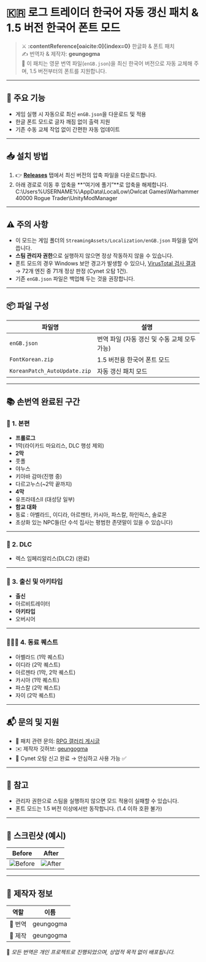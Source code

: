 # 🇰🇷 로그 트레이더 한국어 자동 갱신 패치 & 1.5 버전 한국어 폰트 모드

> ⚔️ **:contentReference[oaicite:0]{index=0}** 한글화 & 폰트 패치  
> ✍️ 번역자 & 제작자: **geungogma**  
> 🧪 이 패치는 영문 번역 파일(`enGB.json`)을 최신 한국어 버전으로 자동 교체해 주며, 1.5 버전부터의 폰트를 지원합니다.

---

## 🧩 주요 기능
- 게임 실행 시 자동으로 최신 `enGB.json`을 다운로드 및 적용
- 한글 폰트 모드로 글자 깨짐 없이 출력 지원
- 기존 수동 교체 작업 없이 간편한 자동 업데이트

---

## 📥 설치 방법

1. 👉 [**Releases**](../../releases) 탭에서 최신 버전의 압축 파일을 다운로드합니다.  
2. 아래 경로로 이동 후 압축을 **“여기에 풀기”**로 압축을 해제합니다.
C:\Users%USERNAME%\AppData\LocalLow\Owlcat Games\Warhammer 40000 Rogue Trader\UnityModManager

---

## ⚠️ 주의 사항
- 이 모드는 게임 폴더의 `StreamingAssets/Localization/enGB.json` 파일을 덮어씁니다.  
- **스팀 관리자 권한**으로 실행하지 않으면 정상 작동하지 않을 수 있습니다.  
- 폰트 모드의 경우 Windows 보안 경고가 발생할 수 있으나, [VirusTotal 검사 결과](https://www.virustotal.com/gui/file/f0b5a6d1397b114816896552eed70c6a6ab53f515611b82a3cf45b4bb578163c/detection)  
→ 72개 엔진 중 71개 정상 판정 (Cynet 오탐 1건).  
- 기존 `enGB.json` 파일은 백업해 두는 것을 권장합니다.

---

## 📦 파일 구성

| 파일명                        | 설명                                 |
|-------------------------------|--------------------------------------|
| `enGB.json`                   | 번역 파일 (자동 갱신 및 수동 교체 모두 가능) |
| `FontKorean.zip`              | 1.5 버전용 한국어 폰트 모드          |
| `KoreanPatch_AutoUpdate.zip`  | 자동 갱신 패치 모드                  |

---

## 📚 손번역 완료된 구간

### 🧭 1. 본편
- **프롤로그**
- 1막(라이카드 마요리스, DLC 행성 제외)
- **2막**
- 풋폴
- 야누스
- 키아바 감마(진행 중)
- 다르고누스(~2막 끝까지)
- **4막**
- 유프라테스II (대성당 일부)
- **함교 대화**
- 동료 : 아벨라드, 이디라, 아르젠타, 카시아, 파스칼, 하인릭스, 솔로몬
- 초상화 있는 NPC들(단 수석 집사는 평범한 존댓말이 있을 수 있습니다)

---

### 🧩 2. DLC
- 렉스 임페리알리스(DLC2) (완료)

---

### 🧬 3. 출신 및 아키타입
- **출신**
- 아르비트레이터
- **아키타입**
- 오버시어

---

### 🧑‍🤝‍🧑 4. 동료 퀘스트
- 아벨라드 (1막 퀘스트)
- 이디라 (2막 퀘스트)
- 아르젠타 (1막, 2막 퀘스트)
- 카시아 (1막 퀘스트)
- 파스칼 (2막 퀘스트)
- 자이 (2막 퀘스트)

---

## 📬 문의 및 지원
- 📢 패치 관련 문의: [RPG 갤러리 게시글](https://gall.dcinside.com/mgallery/board/view/?id=rpgundivded&no=24156)  
- ✉️ 제작자 깃허브: [geungogma](https://github.com/geungogma)  
- 🧪 Cynet 오탐 신고 완료 → 안심하고 사용 가능 ✅

---

## 💬 참고
- 관리자 권한으로 스팀을 실행하지 않으면 모드 적용이 실패할 수 있습니다.  
- 폰트 모드는 1.5 버전 이상에서만 동작합니다. (1.4 이하 호환 불가)

---

## 📸 스크린샷 (예시)

| Before | After |
|--------|-------|
| ![Before](https://dummyimage.com/400x200/aaa/fff&text=영문+깨짐) | ![After](https://dummyimage.com/400x200/000/fff&text=한글+정상출력) |

---

## 🧠 제작자 정보
| 역할 | 이름 |
|------|------|
| 📝 번역 | geungogma |
| 🧰 제작 | geungogma |

📢 *모든 번역은 개인 프로젝트로 진행되었으며, 상업적 목적 없이 배포됩니다.*  
